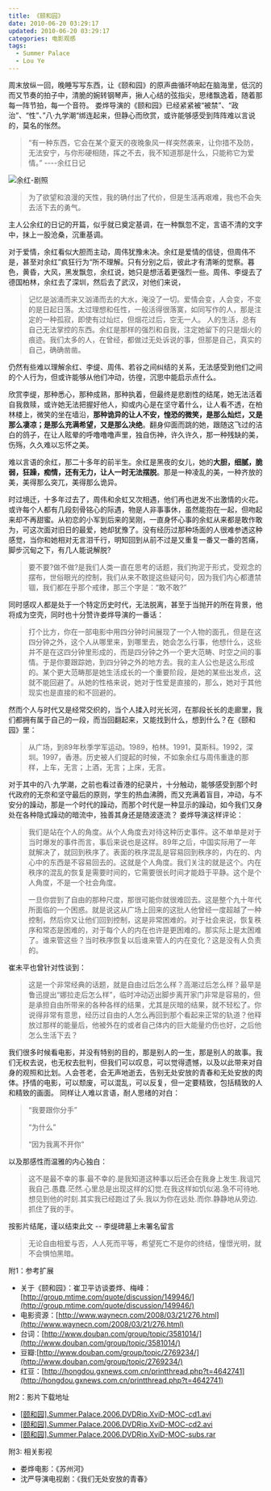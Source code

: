 ```yaml
---
title: 《颐和园》
date: 2010-06-20 03:29:17
updated: 2010-06-20 03:29:17
categories: 电影观感
tags:
  - Summer Palace
  - Lou Ye
---
```


周末放纵一回，晚睡写写东西，让《颐和园》的原声曲循环响起在脑海里，低沉的而又节奏的拍子中，清脆的婉转钢琴声，揪人心结的弦指尖，思绪飘逸着，随着那每一阵节拍，每一个音符。 娄烨导演的《颐和园》已经紧紧被“被禁”、“政治”、“性”、”八·九学潮“绑连起来，但静心而欣赏，或许能够感受到阵阵难以言说的，莫名的怅然。

<!-- more -->

> “有一种东西，它会在某个夏天的夜晚象风一样突然袭来，让你措不及防，无法安宁，与你形硬相随，挥之不去，我不知道那是什么，只能称它为爱情。” ----余红日记

![余红-剧照](https://ws4.sinaimg.cn/large/006tNbRwly1fynmpexkj4j30dw097aab.jpg)

> 为了欲望和浪漫的天性，我的确付出了代价，但是生活再艰难，我也不会失去活下去的勇气。

主人公余红的日记的开篇，似乎就已奠定基调，在一种飘忽不定，言语不清的文字中，抹上一股沧桑，沉重基调。

对于爱情，余红看似大胆而主动，周伟犹豫未决。余红是爱情的信徒，但周伟不是，甚至对余红”疯狂行为“所不理解。只有分别之后，彼此才有清晰的觉察。暮色，黄昏，大风，黑发飘忽，余红说，她只是想活着更强烈一些。周伟、李缇去了德国柏林，余红去了深圳，然后去了武汉，对他们来说，

> 记忆是汹涌而来又汹涌而去的大水，淹没了一切。爱情会变，人会变，不变的是日起日落。太过理想和任性，一般活得很落寞，如同写作的人，那是注定的一种孤寂，即使有过灿烂，但烟花过后，空无一人。 人的生活，总有自己无法掌控的东西。余红是那样的强烈和自我，注定她留下的只是烟火的痕迹。我们太多的人，在曾经，都做过无处诉说的事，但那是自己，真实的自己，确确凿凿。

仍然有些难以理解余红、李缇、周伟、若谷之间纠结的关系，无法感受到他们之间的个人行为，但或许能够从他们冲动，彷徨，沉思中能启示点什么。

欣赏李缇，那种悉心，那种成熟，那种执着，但最终是悲剧性的结尾，她无法活着自我救赎，或许她无法把握好他人，抑或内心是在坚守着什么，让人看不透，在柏林楼上，微笑的坐在墙沿，**那种诡异的让人不安，惶恐的微笑，是那么灿烂，又是那么凄凉；是那么充满希望，又是那么决绝**。翻身仰面而跳的她，跟随这飞过的洁白的鸽子，在让人眩晕的呼噜噜噜声里，独自伤神，许久许久，那一种残缺的美，伤殇，久久难以忘怀之美。

难以言语的余红，那二十多年的前半生。余红是黑夜的女儿，她的**大胆，细腻，脆弱，狂躁，痴情，还有无力，让人一时无法摆脱**。那是一种凌乱的美，一种齐放的美，美得那么突兀，美得那么诡异。

时过境迁，十多年过去了，周伟和余虹又次相遇，他们再也迸发不出激情的火花。或许每个人都有几段刻骨铭心的际遇，物是人非事事休，虽然能抱在一起，但吻起来却不再甜蜜。从初恋的小军到后来的吴刚，一直身怀心事的余虹从来都是敢作敢为，可这次面对旧日的最爱，她却犹豫了。没有经历过那种场面的人很难参透这种感觉，当你和她相对无言泪千行，明知回到从前不过是又重复一番又一番的苦痛，脚步沉甸之下，有几人能说解脱?

> 要不要?做不做?是我们人类一直在思考的话题，我们拘泥于形式，受观念的摆布，世俗眼光的控制，我们从来不敢提这些疑问句，因为我们内心都遭禁锢，我们都在乎那个戒律，那三个字是：“敢不敢?”

同时感叹人都是处于一个特定历史时代，无法脱离，甚至于当抛开的所在背景，他将成为空壳，同时也十分赞许娄烨导演的一番话：

> 打个比方，你在一部电影中用四分钟时间展现了一个人物的面孔，但是在这四分钟之外，这个人从哪里来，到哪里去，她会怎么行事，他想什么，这些并不是在这四分钟里形成的，而是四分钟之外一个更大范畴、时空之间的事情。于是你要跟踪她，到四分钟之外的地方去。我的主人公也是这么形成的。某个更大范畴那是她生活成长的一个重要阶段，是她的某些出发点，这就不能回避了。从她的性格来说，她对于性爱是直接的，那么，她对于其他现实也是直接的和不回避的。

然而个人与时代又是经常交织的，当个人揉入时光长河，在那段长长的走廊里，我们都拥有属于自己的一段，而当回翻起来，又能找到什么，想到什么？在《颐和园》里：

> 从广场，到89年秋季学军运动。1989，柏林。1991，莫斯科。1992，深圳。1997，香港。历史被人们提起的时候，不如象余红与周伟重逢的那样，上车，无言；上酒，无言；上床，无言。

对于其中的八·九学潮，之前也看过香港的纪录片，十分触动，能够感受到那个时代政府的无奈和坚守最后的原则，学生的热血沸腾，而又充满着盲目，冲动，与不安分的躁动，那是一个时代的躁动，而那个时代是一种显示的躁动，如今我们又身处在各种隐式躁动的暗流中，独善其身还是随波逐流？ 娄烨导演这样评论：

> 我们是站在个人的角度。从个人角度去对待这种历史事件。这不单单是对于当时爆发的事件而言，事后来说也是这样。89年之后，中国实际用了一年就解决了，就回到秩序了。表面的秩序混乱是容易回到秩序的，内在的、内心中的东西是不容易回去的。这就是个人角度。我们关注的就是这个。内在秩序的混乱的恢复是需要时间的，它需要很长时间才能趋于平静。这个是个人角度，不是一个社会角度。
>
> 一旦你尝到了自由的那种尺度，那很可能你就很难回去。这是整个九十年代所面临的一个困惑。就是说这从广场上回来的这批人他曾经一度超越了一种控制，然后你又让他们回到控制，这是非常困难的。对于社会来说，恢复秩序和常态是困难的，对于每个人的内在也许是更困难的。那实际上是太困难了。谁来管这些？当时秩序恢复以后谁来管人的内在变化？这是没有人负责的。

崔未平也曾针对性谈到：

> 这是一个非常经典的话题，就是自由过后怎么样？高潮过后怎么样？最早是鲁迅提出“娜拉走后怎么样”，临时冲动迈出脚步离开家门非常是容易的，但是承担自由所带来的各种各样的结果，尤其是灰暗的结果，就不轻松了。你说得非常有意思，经历过自由的人怎么再回到那个看起来正常的轨道？他释放过那样的能量后，他被外在的或者自己体内的巨大能量灼伤也好，之后他怎么生活下去？

我们很多时候看电影，并没有特别的目的，那是别人的一生，那是别人的故事。我们无权去说，也无权去批判，但我们可以叹息，可以觉得遗憾，以及以此带来对自身的观照和比划。人会苍老，会无声地逝去，告别无处安放的青春和无处安放的肉体。抒情的电影，可以颓废，可以混乱，可以反复，但一定要精致，包括精致的人和精致的画面。 同样让人难以言语，耐人思绪的对白：

> “我要跟你分手”
>
> “为什么”
>
> “因为我离不开你”

以及那感性而温雅的内心独白：

> 这不是最不幸的事.最不幸的.是我知道这种事以后还会在我身上发生.我诅咒我自己.愚蠢.茫然.心里总是出现这样的幻觉.在我这样如饥似渴.急不可待地.想见到他的时刻.其实我已经跑过了头.我以为你在远处.而你.静静地从旁边.抓住了我的手。

按影片结尾，谨以结束此文 \-\- 李缇碑墓上未署名留言

> 无论自由相爱与否，人人死而平等，希望死亡不是你的终结，憧憬光明，就不会惧怕黑暗。

附1：参考扩展

* 关于《颐和园》：崔卫平访谈娄烨、梅峰：[http://group.mtime.com/quote/discussion/149946/](http://group.mtime.com/quote/discussion/149946/)
* 电影资源：[http://www.waynecn.com/2008/03/21/276.html](http://www.waynecn.com/2008/03/21/276.html)
* 台词：[http://www.douban.com/group/topic/3581014/](http://www.douban.com/group/topic/3581014/)
* 豆瓣:[http://www.douban.com/group/topic/2769234/](http://www.douban.com/group/topic/2769234/)
* 红豆：[http://hongdou.gxnews.com.cn/printthread.php?t=4642741](http://hongdou.gxnews.com.cn/printthread.php?t=4642741)

附2：影片下载地址

* [[颐和园].Summer.Palace.2006.DVDRip.XviD-MOC-cd1.avi](ed2k://%7Cfile%7C%5B%E9%A2%90%E5%92%8C%E5%9B%AD%5D.Summer.Palace.2006.DVDRip.XviD-MOC-cd1.avi%7C733126656%7C0bac6a286ba32fe6d0f23522c9c1f965%7Ch=UJKKGX7KVPMGBU5F2F76NTRCLZRVKLHE%7C/)
* [[颐和园].Summer.Palace.2006.DVDRip.XviD-MOC-cd2.avi](ed2k://%7Cfile%7C%5B%E9%A2%90%E5%92%8C%E5%9B%AD%5D.Summer.Palace.2006.DVDRip.XviD-MOC-cd2.avi%7C733804544%7Cd7b4b8fdb28e2c36a21d4cf8967f0123%7Ch=YRHSQISNH7GH3QZMMUYWBWZCSRBWRKIY%7C/)
* [\[颐和园\].Summer.Palace.2006.DVDRip.XviD-MOC-subs.rar](ed2k://%7Cfile%7C%5B%E9%A2%90%E5%92%8C%E5%9B%AD%5D.Summer.Palace.2006.DVDRip.XviD-MOC-subs.rar%7C2017438%7C66a3f4addd66267a89fdeca366d2b6b4%7Ch=ZFXDRUSRW2AI5VHLSL4MUKHSDS3G4KW3%7C/)

附3: 相关影视

* 娄烨电影：《苏州河》
* 沈严导演电视剧：《我们无处安放的青春》
